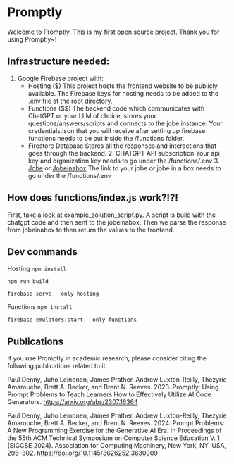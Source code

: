 # Promptly

Welcome to Promptly. This is my first open source project. Thank you for using Promptly~!

## Infrastructure needed:
   1. Google Firebase project with: 
        * Hosting ($)
    This project hosts the frontend website to be publicly available. The Firebase keys for hosting needs to be added to the .env file at the root directory. 
        * Functions ($$)
    The backend code which communicates with ChatGPT or your LLM of choice, stores your questions/answers/scripts and connects to the jobe instance.
    Your credentials.json that you will receive after setting up firebase functions needs to be put inside the /functions folder. 
        * Firestore Database
    Stores all the responses and interactions that goes through the backend. 
    2. CHATGPT API subscription
    Your api key and organization key needs to go under the /functions/.env
    3. [Jobe](https://github.com/trampgeek/jobe) or [Jobeinabox](https://github.com/trampgeek/jobeinabox)
    The link to your jobe or jobe in a box needs to go under the /functions/.env

## How does functions/index.js work?!?!

First, take a look at example_solution_script.py. A script is build with the chatgpt code and then sent to the jobeinabox. Then we parse the response from jobeinabox to then return the values to the frontend. 


## Dev commands 

Hosting
`npm install`

`npm run build`

`firebase serve --only hosting`


Functions
`npm install`

`firebase emulators:start --only functions`

## Publications

If you use Promptly in academic research, please consider citing the following publications related to it.

Paul Denny, Juho Leinonen, James Prather, Andrew Luxton-Reilly, Thezyrie Amarouche, Brett A. Becker, and Brent N. Reeves. 2023. Promptly: Using Prompt Problems to Teach Learners How to Effectively Utilize AI Code Generators. https://arxiv.org/abs/2307.16364

Paul Denny, Juho Leinonen, James Prather, Andrew Luxton-Reilly, Thezyrie Amarouche, Brett A. Becker, and Brent N. Reeves. 2024. Prompt Problems: A New Programming Exercise for the Generative AI Era. In Proceedings of the 55th ACM Technical Symposium on Computer Science Education V. 1 (SIGCSE 2024). Association for Computing Machinery, New York, NY, USA, 296–302. https://doi.org/10.1145/3626252.3630909

